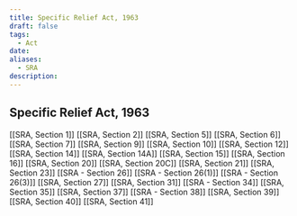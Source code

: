 ```yaml
---
title: Specific Relief Act, 1963
draft: false
tags:
  - Act
date: 
aliases:
  - SRA
description:
---
```


## Specific Relief Act, 1963

[[SRA, Section 1]]
[[SRA, Section 2]]
[[SRA, Section 5]]
[[SRA, Section 6]]
[[SRA, Section 7]]
[[SRA, Section 9]]
[[SRA, Section 10]]
[[SRA, Section 12]]
[[SRA, Section 14]]
[[SRA, Section 14A]]
[[SRA, Section 15]]
[[SRA, Section 16]]
[[SRA, Section 20]]
[[SRA, Section 20C]]
[[SRA, Section 21]]
[[SRA, Section 23]]
[[SRA - Section 26]]
[[SRA - Section 26(1)]]
[[SRA - Section 26(3)]]
[[SRA, Section 27]]
[[SRA, Section 31]]
[[SRA - Section 34]]
[[SRA, Section 35]]
[[SRA, Section 37]]
[[SRA - Section 38]]
[[SRA, Section 39]]
[[SRA, Section 40]]
[[SRA, Section 41]]